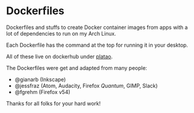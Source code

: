 # Dockerfiles
Dockerfiles and stuffs to create Docker container images from apps with a lot of dependencies to run on my Arch Linux.

Each Dockerfile has the command at the top for running it in your desktop.

All of these live on dockerhub under [platao](https://hub.docker.com/u/platao/).

The Dockerfiles were get and adapted from many people:
* @gianarb (Inkscape)
* @jessfraz (Atom, Audacity, Firefox *Quantum*, GIMP, Slack)
* @fgrehm (Firefox v54)

Thanks for all folks for your hard work!
